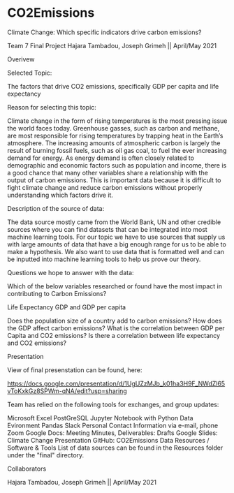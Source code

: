 # CO2Emissions

Climate Change: Which specific indicators drive carbon emissions?

Team 7 Final Project
Hajara Tambadou, Joseph Grimeh || April/May 2021

Overivew


Selected Topic:

The factors that drive CO2 emissions, specifically GDP per capita and life expectancy

Reason for selecting this topic:

Climate change in the form of rising temperatures is the most pressing issue the world faces today. Greenhouse gasses, such as carbon and methane, are most responsible for rising temperatures by trapping heat in the Earth’s atmosphere. The increasing amounts of atmospheric carbon is largely the result of burning fossil fuels, such as oil gas coal, to fuel the ever increasing demand for energy. As energy demand is often closely related to demographic and economic factors such as population and income, there is a good chance that many other variables share a relationship with the output of carbon emissions. This is important data because it is difficult to fight climate change and reduce carbon emissions without properly understanding which factors drive it.

Description of the source of data:

The data source mostly came from the World Bank, UN and other credible sources where you can find datasets that can be integrated into most machine learning tools. For our topic we have to use sources that supply us with large amounts of data that have a big enough range for us to be able to make a hypothesis. We also want to use data that is formatted well and can be inputted into machine learning tools to help us prove our theory.

Questions we hope to answer with the data:


Which of the below variables researched or found have the most impact in contributing to Carbon Emissions?

Life Expectancy
GDP and GDP per capita

Does the population size of a country add to carbon emissions?
How does the GDP affect carbon emissions?
What is the correlation between GDP per Capita and CO2 emissions?
Is there a correlation between life expectancy and CO2 emissions?


Presentation

View of final presenstation can be found, here:

https://docs.google.com/presentation/d/1UgUZzMJb_k01ha3H9F_NWdZl65vToKxkGz8SPWm-qNA/edit?usp=sharing


Team has relied on the following tools for exchanges, and group updates:

Microsoft Excel
PostGreSQL
Jupyter Notebook with Python Data Evironment
Pandas
Slack
Personal Contact Information via e-mail, phone
Zoom
Google Docs: Meeting Minutes, Deliverables: Drafts
Google Slides: Climate Change Presentation
GitHub: CO2Emissions
Data Resources / Software & Tools
List of data sources can be found in the Resources folder under the "final" directory.

Collaborators

Hajara Tambadou, Joseph Grimeh || April/May 2021
